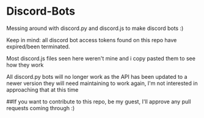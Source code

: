 # Discord-Bots
Messing around with discord.py and discord.js to make discord bots :)

Keep in mind:
all discord bot access tokens found on this repo have expired/been terminated.

Most discord.js files seen here weren't mine and i copy pasted them to see how they work

All discord.py bots will no longer work as the API has been updated to a newer version
they will need maintaining to work again, I'm not interested in approaching that at this time

##If you want to contribute to this repo, be my guest, I'll approve any pull requests coming through :)
